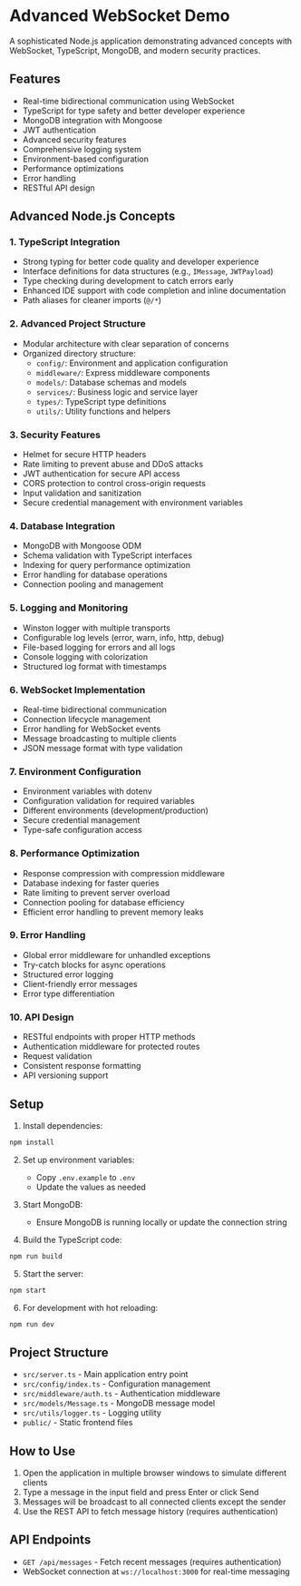 # Advanced WebSocket Demo

A sophisticated Node.js application demonstrating advanced concepts with WebSocket, TypeScript, MongoDB, and modern security practices.

## Features

- Real-time bidirectional communication using WebSocket
- TypeScript for type safety and better developer experience
- MongoDB integration with Mongoose
- JWT authentication
- Advanced security features
- Comprehensive logging system
- Environment-based configuration
- Performance optimizations
- Error handling
- RESTful API design

## Advanced Node.js Concepts

### 1. TypeScript Integration
- Strong typing for better code quality and developer experience
- Interface definitions for data structures (e.g., `IMessage`, `JWTPayload`)
- Type checking during development to catch errors early
- Enhanced IDE support with code completion and inline documentation
- Path aliases for cleaner imports (`@/*`)

### 2. Advanced Project Structure
- Modular architecture with clear separation of concerns
- Organized directory structure:
  - `config/`: Environment and application configuration
  - `middleware/`: Express middleware components
  - `models/`: Database schemas and models
  - `services/`: Business logic and service layer
  - `types/`: TypeScript type definitions
  - `utils/`: Utility functions and helpers

### 3. Security Features
- Helmet for secure HTTP headers
- Rate limiting to prevent abuse and DDoS attacks
- JWT authentication for secure API access
- CORS protection to control cross-origin requests
- Input validation and sanitization
- Secure credential management with environment variables

### 4. Database Integration
- MongoDB with Mongoose ODM
- Schema validation with TypeScript interfaces
- Indexing for query performance optimization
- Error handling for database operations
- Connection pooling and management

### 5. Logging and Monitoring
- Winston logger with multiple transports
- Configurable log levels (error, warn, info, http, debug)
- File-based logging for errors and all logs
- Console logging with colorization
- Structured log format with timestamps

### 6. WebSocket Implementation
- Real-time bidirectional communication
- Connection lifecycle management
- Error handling for WebSocket events
- Message broadcasting to multiple clients
- JSON message format with type validation

### 7. Environment Configuration
- Environment variables with dotenv
- Configuration validation for required variables
- Different environments (development/production)
- Secure credential management
- Type-safe configuration access

### 8. Performance Optimization
- Response compression with compression middleware
- Database indexing for faster queries
- Rate limiting to prevent server overload
- Connection pooling for database efficiency
- Efficient error handling to prevent memory leaks

### 9. Error Handling
- Global error middleware for unhandled exceptions
- Try-catch blocks for async operations
- Structured error logging
- Client-friendly error messages
- Error type differentiation

### 10. API Design
- RESTful endpoints with proper HTTP methods
- Authentication middleware for protected routes
- Request validation
- Consistent response formatting
- API versioning support

## Setup

1. Install dependencies:
```bash
npm install
```

2. Set up environment variables:
   - Copy `.env.example` to `.env`
   - Update the values as needed

3. Start MongoDB:
   - Ensure MongoDB is running locally or update the connection string

4. Build the TypeScript code:
```bash
npm run build
```

5. Start the server:
```bash
npm start
```

6. For development with hot reloading:
```bash
npm run dev
```

## Project Structure

- `src/server.ts` - Main application entry point
- `src/config/index.ts` - Configuration management
- `src/middleware/auth.ts` - Authentication middleware
- `src/models/Message.ts` - MongoDB message model
- `src/utils/logger.ts` - Logging utility
- `public/` - Static frontend files

## How to Use

1. Open the application in multiple browser windows to simulate different clients
2. Type a message in the input field and press Enter or click Send
3. Messages will be broadcast to all connected clients except the sender
4. Use the REST API to fetch message history (requires authentication)

## API Endpoints

- `GET /api/messages` - Fetch recent messages (requires authentication)
- WebSocket connection at `ws://localhost:3000` for real-time messaging 